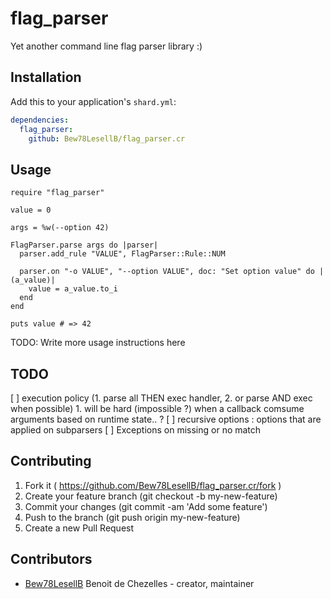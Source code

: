 # flag_parser

Yet another command line flag parser library :)

## Installation


Add this to your application's `shard.yml`:

```yaml
dependencies:
  flag_parser:
    github: Bew78LesellB/flag_parser.cr
```


## Usage


```crystal
require "flag_parser"

value = 0

args = %w(--option 42)

FlagParser.parse args do |parser|
  parser.add_rule "VALUE", FlagParser::Rule::NUM

  parser.on "-o VALUE", "--option VALUE", doc: "Set option value" do |(a_value)|
    value = a_value.to_i
  end
end

puts value # => 42
```


TODO: Write more usage instructions here

## TODO

[ ] execution policy (1. parse all THEN exec handler, 2. or parse AND exec when possible)
    1. will be hard (impossible ?) when a callback comsume arguments based on runtime state.. ?
[ ] recursive options : options that are applied on subparsers
[ ] Exceptions on missing or no match

## Contributing

1. Fork it ( https://github.com/Bew78LesellB/flag_parser.cr/fork )
2. Create your feature branch (git checkout -b my-new-feature)
3. Commit your changes (git commit -am 'Add some feature')
4. Push to the branch (git push origin my-new-feature)
5. Create a new Pull Request

## Contributors

- [Bew78LesellB](https://github.com/Bew78LesellB) Benoit de Chezelles - creator, maintainer
